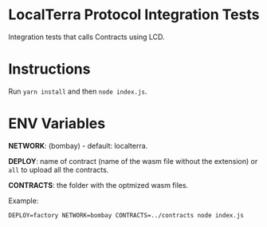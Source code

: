 # LocalTerra Protocol Integration Tests

Integration tests that calls Contracts using LCD.

# Instructions
Run `yarn install` and then `node index.js`.

# ENV Variables
**NETWORK**: (bombay) - default: localterra.

**DEPLOY**: name of contract (name of the wasm file without the extension) or `all` to upload all the contracts.

**CONTRACTS**: the folder with the optmized wasm files.

Example:

`DEPLOY=factory NETWORK=bombay CONTRACTS=../contracts node index.js`

